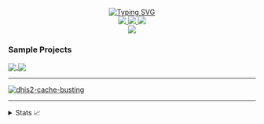 <p align="center">
<a href="https://github.com/whoisnjoguu">
    <img src="https://readme-typing-svg.demolab.com?font=Georgia&size=18&duration=2000&pause=100&multiline=true&width=500&height=80&lines=Alan+Njogu;Software+Developer+%7C+Backend;APIs+%7C+Postman+%7C+Backend+Development" alt="Typing SVG" />
</a>
<br/>

<a href="https://www.postman.com/alannjogu">
    <img src="https://img.shields.io/badge/Postman-F6BB43?style=flat-square&logo=Postman">
</a>  
<a href="https://www.linkedin.com/in/alan-njogu">
    <img src="https://img.shields.io/badge/-Linkedin-blue?style=flat-square&logo=linkedin">
</a>
<a href="mailto:hello@whoisnjoguu.com">
    <img src="https://img.shields.io/badge/-Email-red?style=flat-square&logo=gmail&logoColor=white">
</a>

<br/> 
<a href="https://github.com/whoisnjoguu">
    <img src="https://github-stats-alpha.vercel.app/api?username=whoisnjoguu&cc=22272e&tc=37BCF6&ic=fff&bc=0000">
</a>
</p>

### Sample Projects
<a href="https://github.com/whoisnjoguu/jikAPI">
  <img align="center" src="https://github-readme-stats.vercel.app/api/pin/?username=whoisnjoguu&repo=jikAPI&theme=graywhite&bg_color=0,ffd6ff,e7c6ff,c8b6ff,adb7ff,bbd0ff&hide_border=true" />
</a>
<a href="https://github.com/whoisnjoguu/loyalty-program-api">
  <img align="center" src="https://github-readme-stats.vercel.app/api/pin/?username=whoisnjoguu&repo=loyalty-program-api&theme=graywhite&bg_color=0,ffd6ff,e7c6ff,c8b6ff,adb7ff,bbd0ff&hide_border=true" />
</a>

<hr>

[![dhis2-cache-busting](https://img.shields.io/badge/NPM-%23CB3837.svg?style=for-the-badge&logo=npm&logoColor=white)](https://www.npmjs.com/package/dhis2-cache-busting)

<hr>

<details>
<summary>Stats 📈</summary>
<br>
My Github Stats

![](http://github-profile-summary-cards.vercel.app/api/cards/profile-details?username=whoisnjoguu&theme=dracula) 
![](http://github-profile-summary-cards.vercel.app/api/cards/repos-per-language?username=whoisnjoguu&theme=dracula) 
![](http://github-profile-summary-cards.vercel.app/api/cards/most-commit-language?username=whoisnjoguu&theme=dracula)

</details>
